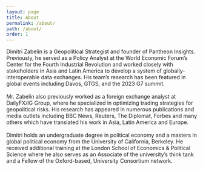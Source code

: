 ```yaml
---
layout: page
title: About
permalink: /about/
path: /about/
order: 1
---
```


Dimitri Zabelin is a Geopolitical Strategist and founder of Pantheon Insights. Previously, he served as a Policy Analyst at the World Economic Forum’s Center for the Fourth Industrial Revolution and worked closely with stakeholders in Asia and Latin America to develop a system of globally-interoperable data exchanges. His team’s research has been featured in global events including Davos, GTGS, and the 2023 G7 summit. 
<br/><br/>
Mr. Zabelin also previously worked as a foreign exchange analyst at DailyFX/IG Group, where he specialized in optimizing trading strategies for geopolitical risks. His research has appeared in numerous publications and media outlets including BBC News, Reuters, The Diplomat, Forbes and many others which have translated his work in Asia, Latin America and Europe. 
<br/><br/>
Dimitri holds an undergraduate degree in political economy and a masters in global political economy from the University of California, Berkeley. He received additional training at the London School of Economics & Political Science where he also serves as an Associate of the university’s think tank and a Fellow of the Oxford-based, University Consortium network. 
